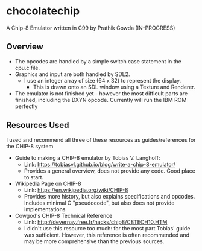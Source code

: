 # chocolatechip

A Chip-8 Emulator written in C99 by Prathik Gowda (IN-PROGRESS)

## Overview
- The opcodes are handled by a simple switch case statement in the cpu.c file.
- Graphics and input are both handled by SDL2.
	- I use an integer array of size (64 x 32) to represent the display.
		- This is drawn onto an SDL window using a Texture and Renderer.
- The emulator is not finished yet - however the most difficult parts are
  finished, including the DXYN opcode. Currently will run the IBM ROM perfectly

## Resources Used
I used and recommend all three of these resources as guides/references for the
CHIP-8 system
- Guide to making a CHIP-8 emulator by Tobias V. Langhoff:
	- Link: https://tobiasvl.github.io/blog/write-a-chip-8-emulator/
	- Provides a general overview, does not provide any code. Good place to
	  start.
- Wikipedia Page on CHIP-8
	- Link: https://en.wikipedia.org/wiki/CHIP-8
	- Provides more history, but also explains specifications and opcodes. Includes minimal C "pseudocode", but also does not provide implementations
- Cowgod's CHIP-8 Technical Reference
	- Link: http://devernay.free.fr/hacks/chip8/C8TECH10.HTM
	- I didn't use this resource too much: for the most part Tobias' guide was sufficient. However, this reference is often recommended and may be more	     comprehensive than the previous sources.
